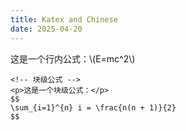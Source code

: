 ```yaml
---
title: Katex and Chinese
date: 2025-04-20
---
```


<html>

<head>
    <meta charset="UTF-8">
    <meta name="viewport" content="width=device-width, initial-scale=1.0">
    <title>GitHub Pages 显示数学公式（KaTeX）</title>
    <link rel="stylesheet" href="https://cdn.jsdelivr.net/npm/katex@0.16.8/dist/katex.min.css"
        integrity="sha384-GvrOXuhMATgEsSwCs4smul74iXGOixntILdUW9XmUC6+HX0sLNAK3q71HotJqlAn" crossorigin="anonymous">
    <script defer src="https://cdn.jsdelivr.net/npm/katex@0.16.8/dist/katex.min.js"
        integrity="sha384-cpW21h6RZv/phavutF+AuVYrr+dA8xD9zs6FwLpaCct6O9ctzYFfFr4dgmgccOTx"
        crossorigin="anonymous"></script>
    <script defer src="https://cdn.jsdelivr.net/npm/katex@0.16.8/dist/contrib/auto-render.min.js"
        integrity="sha384-+VBxd3r6XgURycqtZ117nYw44OOcIax56Z4dCRWbxyPt0Koah1uHoK0o4+/RRE05"
        crossorigin="anonymous" onload="renderMathInElement(document.body);"></script>
</head>

<body>
    <!-- 行内公式 -->
    这是一个行内公式：\(E=mc^2\)

    <!-- 块级公式 -->
    <p>这是一个块级公式：</p>
    $$
    \sum_{i=1}^{n} i = \frac{n(n + 1)}{2}
    $$
</body>

</html>

